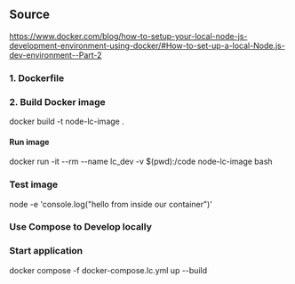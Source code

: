 ## Source
https://www.docker.com/blog/how-to-setup-your-local-node-js-development-environment-using-docker/#How-to-set-up-a-local-Node.js-dev-environment--Part-2

### 1. Dockerfile

### 2. Build Docker image
docker build -t node-lc-image .

#### Run image
docker run -it --rm --name lc_dev -v $(pwd):/code node-lc-image bash

### Test image
node -e 'console.log("hello from inside our container")'

### Use Compose to Develop locally

### Start application
docker compose -f docker-compose.lc.yml up --build
